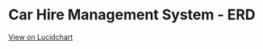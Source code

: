 # Car Hire Management System - ERD


[View on Lucidchart](https://lucid.app/lucidchart/2ba497fa-7649-469d-821f-cc5862c23d5c/edit?viewport_loc=-348%2C-4%2C2462%2C1216%2C0_0&invitationId=inv_932716e3-95cb-4c1c-8436-1f4825429d27)